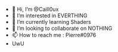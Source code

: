 - 👋 Hi, I’m @Caill0ux
- 👀 I’m interested in EVERTHING
- 🌱 I’m currently learning Shaders
- 💞️ I’m looking to collaborate on NOTHING
- 📫 How to reach me : Pierre#0976
- UwU
<!---
Caill0ux/Caill0ux is a ✨ special ✨ repository because its `README.md` (this file) appears on your GitHub profile.
You can click the Preview link to take a look at your changes.
--->
